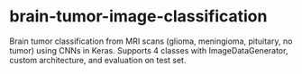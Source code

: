 # brain-tumor-image-classification
Brain tumor classification from MRI scans (glioma, meningioma, pituitary, no tumor) using CNNs in Keras. Supports 4 classes with ImageDataGenerator, custom architecture, and evaluation on test set.
